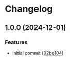# Changelog

## 1.0.0 (2024-12-01)


### Features

* initial commit ([02be104](https://github.com/buka-inc/actions.json-to-env/commit/02be104ad57cd0258b47ffcbe7a87ec426a91c2f))
